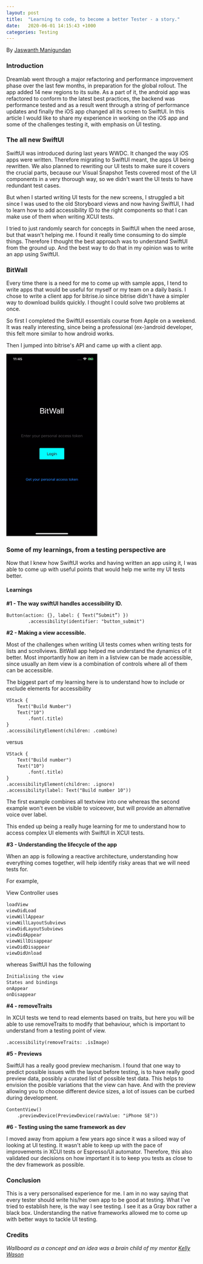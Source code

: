 ```yaml
---
layout: post
title:  "Learning to code, to become a better Tester - a story."
date:   2020-06-01 14:15:43 +1000
categories: Testing
---
```


By [Jaswanth Manigundan](https://www.linkedin.com/in/-jaswanth/)

### Introduction

Dreamlab went through a major refactoring and performance improvement phase over the last few months, in preparation for the global rollout. The app added 14 new regions to its suite. As a part of it, the android app was refactored to conform to the latest best practices, the backend was performance tested and as a result went through a string of performance updates and finally the iOS app changed all its screen to SwiftUI. In this article I would like to share my experience in working on the iOS app and some of the challenges testing it, with emphasis on UI testing.

### The all new SwiftUI

SwiftUI was introduced during last years WWDC. It changed the way iOS apps were written. Therefore migrating to SwiftUI meant, the apps UI being rewritten. We also planned to rewriting our UI tests to make sure it covers the crucial parts, because our Visual Snapshot Tests covered most of the UI components in a very thorough way, so we didn't want the UI tests to have redundant test cases. 

But when I started writing UI tests for the new screens, I struggled a bit since I was used to the old Storyboard views and now having SwiftUI, I had to learn how to add accessibility ID to the right components so that I can make use of them when writing XCUI tests. 

I tried to just randomly search for concepts in SwiftUI when the need arose, but that wasn't helping me. I found it really time consuming to do simple things. Therefore I thought the best approach was to understand SwiftUI from the ground up. And the best way to do that in my opinion was to write an app using SwiftUI. 

### BitWall

Every time there is a need for me to come up with sample apps, I tend to write apps that would be useful for myself or my team on a daily basis. I chose to write a client app for bitrise.io since bitrise didn't have a simpler way to download builds quickly. I thought I could solve two problems at once. 

So first I completed the SwiftUI essentials course from Apple on a weekend. It was really interesting, since being a professional (ex-)android developer, this felt more similar to how android works. 

Then I jumped into bitrise's API and came up with a client app. 

<img src="/assets/images/bitwall-ios.gif" width="240" height="480"/>

### Some of my learnings, from a testing perspective are

Now that I knew how SwiftUI works and having written an app using it, I was able to come up with useful points that would help me write my UI tests better. 

#### Learnings 

__#1 - The way swiftUI handles accessibility ID.__

```
Button(action: {}, label: { Text(“Submit”) }) 
        .accessibility(identifier: "button_submit")
```

__#2 - Making a view accessible.__

Most of the challenges when writing UI tests comes when writing tests for lists and scrollviews. BitWall app helped me understand the dynamics of it better. Most importantly how an item in a listview can be made accessible, since usually an item view is a combination of controls where all of them can be accessible. 

The biggest part of my learning here is to understand how to include or exclude elements for accessibility 

```
VStack {
    Text("Build Number")
    Text("10")
        .font(.title)
}
.accessibilityElement(children: .combine)
```

versus

```
VStack {
    Text("Build number")
    Text("10")
        .font(.title)
}
.accessibilityElement(children: .ignore)
.accessibility(label: Text("Build number 10"))
```

The first example combines all textview into one whereas the second example won't even be visible to voiceover, but will provide an alternative voice over label.

This ended up being a really huge learning for me to understand how to access complex UI elements with SwiftUI in XCUI tests.

__#3 - Understanding the lifecycle of the app__

When an app is following a reactive architecture, understanding how everything comes together, will help identify risky areas that we will need tests for. 

For example, 

View Controller uses

```
loadView
viewDidLoad
viewWillAppear
viewWillLayoutSubviews
viewDidLayoutSubviews
viewDidAppear
viewWillDisappear
viewDidDisappear
viewDidUnload
```

whereas SwiftUI has the following 

```
Initialising the view
States and bindings
onAppear
onDisappear
```

__#4 - removeTraits__

In XCUI tests we tend to read elements based on traits, but here you will be able to use removeTraits to modify that behaviour, which is important to understand from a testing point of view. 

```
.accessibility(removeTraits: .isImage)
```

__#5 - Previews__

SwiftUI has a really good preview mechanism. I found that one way to predict possible issues with the layout before testing, is to have really good preview data, possibly a curated list of possible test data. This helps to envision the posible variations that the view can have. And with the preview allowing you to choose different device sizes, a lot of issues can be curbed during development. 

```
ContentView()
    .previewDevice(PreviewDevice(rawValue: "iPhone SE"))
```

__#6 - Testing using the same framework as dev__

I moved away from appium a few years ago since it was a siloed way of looking at UI testing. It wasn't able to keep up with the pace of improvements in XCUI tests or Espresso/UI automator. Therefore, this also validated our decisions on how important it is to keep you tests as close to the dev framework as possible. 

### Conclusion

This is a very personalised experience for me. I am in no way saying that every tester should write his/her own app to be good at testing. What I've tried to establish here, is the way I see testing. I see it as a Gray box rather a black box. Understanding the native frameworks allowed me to come up with better ways to tackle UI testing. 

### Credits

_Wallboard as a concept and an idea was a brain child of my mentor [Kelly Wason](https://au.linkedin.com/in/kelly-wason-30000)_